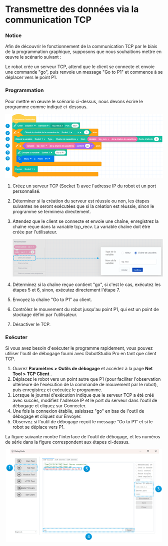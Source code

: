 # Transmettre des données via la communication TCP

### Notice

Afin de découvrir le fonctionnement de la communication TCP par le biais de la programmation graphique, supposons que nous souhaitions mettre en œuvre le scénario suivant :

Le robot crée un serveur TCP, attend que le client se connecte et envoie une commande "go", puis renvoie un message "Go to P1" et commence à se déplacer vers le point P1.

### Programmation

Pour mettre en œuvre le scénario ci-dessus, nous devons écrire le programme comme indiqué ci-dessous.

<div align=center><img src="images/qs/tcp_demo.png" width="600"/></div>

1. Créez un serveur TCP (Socket 1) avec l'adresse IP du robot et un port personnalisé.<br/>
2. Déterminer si la création du serveur est réussie ou non, les étapes suivantes ne seront exécutées que si la création est réussie, sinon le programme se terminera directement.<br/>

3. Attendez que le client se connecte et envoie une chaîne, enregistrez la chaîne reçue dans la variable tcp_recv. La variable chaîne doit être créée par l'utilisateur.
  
    <div align=center><img src="images\qs\custom_str.png" width="500" /></div>

4. Déterminez si la chaîne reçue contient "go", si c'est le cas, exécutez les étapes 5 et 6, sinon, exécutez directement l'étape 7.<br/>

5. Envoyez la chaîne "Go to P1" au client.<br/>

6. Contrôlez le mouvement du robot jusqu'au point P1, qui est un point de stockage défini par l'utilisateur.<br/>

7. Désactiver le TCP.

### Exécuter

Si vous avez besoin d'exécuter le programme rapidement, vous pouvez utiliser l'outil de débogage fourni avec DobotStudio Pro en tant que client TCP.

1. Ouvrez **Paramètres > Outils de débogage** et accédez à la page **Net Tool > TCP Client** .<br/>
2. Déplacez le robot vers un point autre que P1 (pour faciliter l'observation ultérieure de l'exécution de la commande de mouvement par le robot), puis enregistrez et exécutez le programme.<br/>
3. Lorsque le journal d'exécution indique que le serveur TCP a été créé avec succès, modifiez l'adresse IP et le port du serveur dans l'outil de débogage et cliquez sur Connecter.<br/>
4. Une fois la connexion établie, saisissez "go" en bas de l'outil de débogage et cliquez sur Envoyer.<br/>
5. Observez si l'outil de débogage reçoit le message "Go to P1" et si le robot se déplace vers P1.<br/>

La figure suivante montre l'interface de l'outil de débogage, et les numéros de série dans la figure correspondent aux étapes ci-dessus.

<div align=center><img src="images/qs/tcp_debug.png" width="500" /></div>
